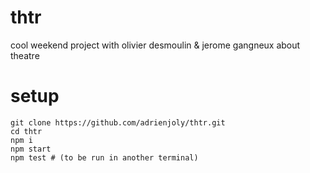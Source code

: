 # thtr
cool weekend project with olivier desmoulin &amp; jerome gangneux about theatre

# setup
```
git clone https://github.com/adrienjoly/thtr.git
cd thtr
npm i
npm start
npm test # (to be run in another terminal)
```
